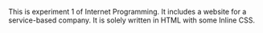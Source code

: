 This is experiment 1 of Internet Programming.
It includes a website for a service-based company.
It is solely written in HTML with some Inline CSS.
